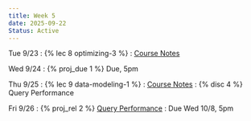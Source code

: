 ```yaml
---
title: Week 5
date: 2025-09-22
Status: Active
---
```


Tue 9/23
: {% lec 8 optimizing-3 %}
  : [Course Notes](https://data101.org/notes/3-query_perf/query-planning.html)

Wed 9/24
: {% proj_due 1 %} Due, 5pm

Thu 9/25
: {% lec 9 data-modeling-1 %}
  : [Course Notes](https://data101.org/notes/4-data_modeling/data_models.html) 
: {% disc 4 %} Query Performance

Fri 9/26
: {% proj_rel 2 %} [Query Performance](https://data101.datahub.berkeley.edu/)
  : Due Wed 10/8, 5pm